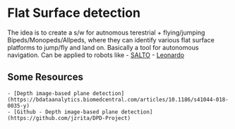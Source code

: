 # Flat Surface detection

The idea is to create a s/w for autnomous terestrial + flying/jumping Bipeds/Monopeds/Allpeds, where they can identify various flat surface platforms to jump/fly and land on. Basically a tool for autonomous navigation. 
Can be applied to robots like 
	- [SALTO](https://robotsguide.com/robots/salto)
	- [Leonardo](https://www.caltech.edu/about/news/leonardo-the-bipedal-robot-can-ride-a-skateboard-and-walk-a-slackline)
## Some Resources
	- [Depth image-based plane detection](https://bdataanalytics.biomedcentral.com/articles/10.1186/s41044-018-0035-y)
	- [Github - Depth image-based plane detection](https://github.com/jzrita/DPD-Project)

